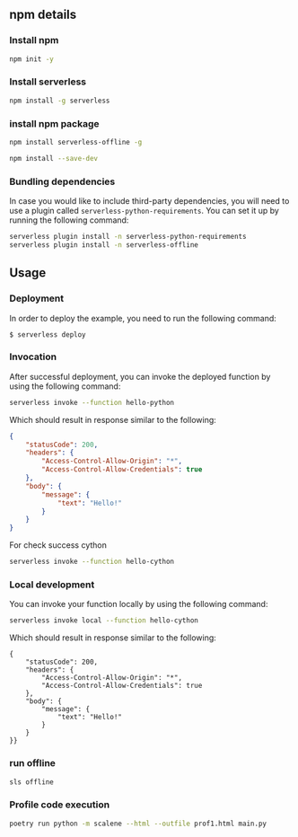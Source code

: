 ## npm details

### Install npm
```bash
npm init -y
```

### Install serverless

```bash
npm install -g serverless
```

### install npm package
```bash
npm install serverless-offline -g
```

```bash
npm install --save-dev
```

### Bundling dependencies

In case you would like to include third-party dependencies, you will need to use a plugin called `serverless-python-requirements`. You can set it up by running the following command:

```bash
serverless plugin install -n serverless-python-requirements
serverless plugin install -n serverless-offline
```

## Usage

### Deployment

In order to deploy the example, you need to run the following command:

```
$ serverless deploy
```

### Invocation

After successful deployment, you can invoke the deployed function by using the following command:

```bash
serverless invoke --function hello-python
```

Which should result in response similar to the following:

```json
{
    "statusCode": 200,
    "headers": {
        "Access-Control-Allow-Origin": "*",
        "Access-Control-Allow-Credentials": true
    },
    "body": {
        "message": {
            "text": "Hello!"
        }
    }
}
```

For check success cython

```bash
serverless invoke --function hello-cython
```

### Local development

You can invoke your function locally by using the following command:

```bash
serverless invoke local --function hello-cython
```

Which should result in response similar to the following:

```
{
    "statusCode": 200,
    "headers": {
        "Access-Control-Allow-Origin": "*",
        "Access-Control-Allow-Credentials": true
    },
    "body": {
        "message": {
            "text": "Hello!"
        }
    }
}}
```

### run offline

```bash
sls offline
```

### Profile code execution
```bash
poetry run python -m scalene --html --outfile prof1.html main.py
```



